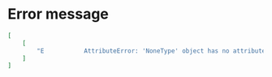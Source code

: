 # Error message

```json
[
    [
        "E           AttributeError: 'NoneType' object has no attribute 'insert'"
    ]
]
```

